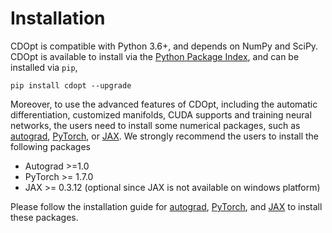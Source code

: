 # Installation

CDOpt is compatible with Python 3.6+, and depends on NumPy and SciPy. CDOpt is available to install via the [Python Package Index](https://pypi.org/project/cdopt/), and can be installed via `pip`,



```shell
pip install cdopt --upgrade
```



Moreover, to use the advanced features of CDOpt, including the automatic differentiation, customized manifolds, CUDA supports and training neural networks, the users need to install some numerical packages, such as [autograd](https://github.com/HIPS/autograd), [PyTorch](https://pytorch.org/), or [JAX](https://jax.readthedocs.io/en/latest/index.html). We strongly recommend the users to install the following packages

* Autograd >=1.0
* PyTorch >= 1.7.0
* JAX >= 0.3.12 (optional since JAX is not available on windows platform) 

 Please follow the installation guide for [autograd](https://github.com/HIPS/autograd), [PyTorch](https://pytorch.org/get-started/locally/), and [JAX](https://jax.readthedocs.io/en/latest/installation.html) to install these packages. 